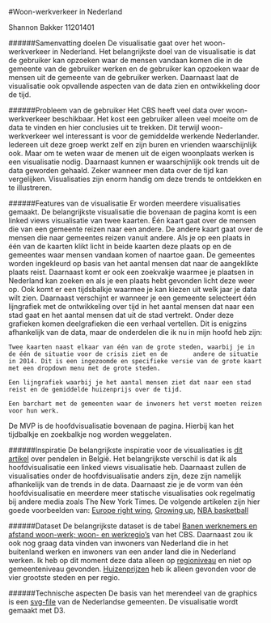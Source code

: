 #Woon-werkverkeer in Nederland

Shannon Bakker
11201401

######Samenvatting doelen
De visualisatie gaat over het woon-werkverkeer in Nederland. Het belangrijkste doel van de visualisatie is dat de gebruiker kan opzoeken waar de mensen vandaan komen die in de gemeente van de gebruiker werken en  de gebruiker kan opzoeken waar de mensen uit de gemeente van de gebruiker werken. Daarnaast laat de visualisatie ook opvallende aspecten van de data zien en ontwikkeling door de tijd. 

######Probleem van de gebruiker
Het CBS heeft veel data over woon-werkverkeer beschikbaar. Het kost een gebruiker alleen veel moeite om de data te vinden en hier conclusies uit te trekken. Dit terwijl woon-werkverkeer wel interessant is voor de gemiddelde werkende Nederlander. Iedereen uit deze groep werkt zelf en zijn buren en vrienden waarschijnlijk ook. Maar om te weten waar de menen uit de eigen woonplaats werken is een visualisatie nodig. 
	Daarnaast kunnen er waarschijnlijk ook trends uit de data geworden gehaald. Zeker wanneer men data over de tijd kan vergelijken. Visualisaties zijn enorm handig om deze trends te ontdekken en te illustreren. 

######Features van de visualisatie 
Er worden meerdere visualisaties gemaakt. De belangrijkste visualisatie die bovenaan de pagina komt is een linked views visualisatie van twee kaarten. Één kaart gaat over de mensen die van een gemeente reizen naar een andere. De andere kaart gaat over de mensen die naar gemeentes reizen vanuit andere. Als je op een plaats in één van de kaarten klikt licht in beide kaarten deze plaats op en de gemeentes waar mensen vandaan komen of naartoe gaan. De gemeentes worden ingekleurd op basis van het aantal mensen dat naar de aangeklikte plaats reist. Daarnaast komt er ook een zoekvakje waarmee je plaatsen in Nederland kan zoeken en als je een plaats hebt gevonden licht deze weer op.  Ook komt er een tijdsbalkje waarmee je kan kiezen uit welk jaar je data wilt zien. Daarnaast verschijnt er wanneer je  een gemeente selecteert één lijngrafiek met de ontwikkeling over tijd in het aantal mensen dat naar een stad gaat en het aantal mensen dat uit de stad vertrekt. 
Onder deze grafieken komen deelgrafieken die een verhaal vertellen. Dit is enigzins afhankelijk van de data, maar de onderdelen die ik nu in mijn hoofd heb zijn: 

	Twee kaarten naast elkaar van één van de grote steden, waarbij je in de één de situatie voor de crisis ziet en de 		andere de situatie in 2014. Dit is een ingezoomde en specifieke versie van de grote kaart met een dropdown menu met de grote steden.  
	
	Een lijngrafiek waarbij je het aantal mensen ziet dat naar een stad reist en de gemiddelde huizenprijs over de tijd.
	
	Een barchart met de gemeenten waar de inwoners het verst moeten reizen voor hun werk.  

De MVP is de hoofdvisualisatie bovenaan de pagina. Hierbij kan het tijdbalkje en zoekbalkje nog worden weggelaten. 

######Inspiratie
De belangrijkste inspiratie voor de visualisaties is [dit artikel](http://www.tijd.be/ondernemen/transport/Interactief_De_pendelaars_van_en_naar_uw_gemeente.9734600-3084.art) over pendelen in België. Het belangrijkste verschil is dat ik als hoofdvisualisatie een linked views visualisatie heb. Daarnaast zullen de visualisaties onder de hoofdvisualisatie anders zijn, deze zijn namelijk afhankelijk van de trends in de data. Daarnaast zie je de vorm van één hoofdvisualisatie en meerdere meer statische visualisaties ook regelmatig bij andere media zoals The New York Times. De volgende artikelen zijn hier goede voorbeelden van:
[Europe right wing](http://www.nytimes.com/interactive/2016/05/22/world/europe/europe-right-wing-austria-hungary.html?ref=world&_r=0),  [Growing up](http://www.nytimes.com/interactive/2015/05/03/upshot/the-best-and-worst-places-to-grow-up-how-your-area-compares.html?&contentId=&mediaId=&referrer=http%3A%2F%2Fwww.nytimes.com%2Fpages%2Fmultimedia%2Findex.html%3Fmodule%3DSiteIndex%26region%3DFooter%26pgtype%3Dsectionfront&priority=true&action=click&contentCollection=U.S.&region=Footer&module=WhatsNext&version=WhatsNext&contentID=WhatsNext&moduleDetail=undefined&pgtype=Multimedia), [NBA basketball](http://www.nytimes.com/interactive/2014/05/12/upshot/12-upshot-nba-basketball.html?ref=multimedia)

######Dataset
De belangrijkste dataset is de tabel [Banen werknemers en afstand woon-werk; woon- en werkregio’s](http://statline.cbs.nl/Statweb/publication/?DM=SLNL&PA=81251ned&D1=a&D2=0,3-4&D3=0,3-14&D4=l&HDR=T,G2&STB=G1,G3&VW=T) van het CBS. Daarnaast zou ik ook nog graag data vinden van inwoners van Nederland die in het buitenland werken en inwoners van een ander land die in Nederland werken. Ik heb op dit moment  deze data alleen op [regioniveau](https://www.cbs.nl/nl-nl/nieuws/2014/21/ruim-40-duizend-inwoners-van-nederland-werken-over-de-grens) en niet op gemeenteniveau gevonden.  [Huizenprijzen](http://statline.cbs.nl/Statweb/selection/?VW=T&DM=SLNL&PA=81885ned&D1=0-2%2c7&D2=0%2c5%2c13%2c15%2c17%2c19&D3=4%2c29%2c54%2c79%2c84-105&HDR=T%2cG1&STB=G2) heb ik alleen gevonden voor de vier grootste steden en per regio. 

######Technische aspecten
De basis van het merendeel van de graphics is een [svg-file](https://upload.wikimedia.org/wikipedia/commons/a/a3/Nederland_gemeenten_2014.svg) van de Nederlandse gemeenten. De visualisatie wordt gemaakt met D3. 
 


